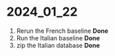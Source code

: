 # 2024_01_22

1. Rerun the French baseline					**Done**
1. Run the Italian baseline                                             **Done**
1. zip the Italian database                                             **Done**





